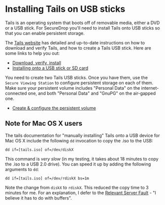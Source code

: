 # Installing Tails on USB sticks

Tails is an operating system that boots off of removable media, either a DVD or a USB stick. For SecureDrop you'll need to install Tails onto USB sticks so that you can enable persistent storage.

The [Tails website](https://tails.boum.org/) has detailed and up-to-date instructions on how to download and verify Tails, and how to create a Tails USB stick. Here are some links to help you out:

* [Download, verify, install](https://tails.boum.org/download/index.en.html)
* [Installing onto a USB stick or SD card](https://tails.boum.org/doc/first_steps/installation/index.en.html)

You need to create two Tails USB sticks. Once you have them, use the `Secure Viewing Station` to configure persistent storage on each of them. Make sure your persistent volume includes "Personal Data" on the internet-connected one, and both "Personal Data" and "GnuPG" on the air-gapped one.

* [Create & configure the persistent volume](https://tails.boum.org/doc/first_steps/persistence/configure/index.en.html)

## Note for Mac OS X users

The tails documentation for "manually installing" Tails onto a USB device for Mac OS X include the following `dd` invocation to copy the .iso to the USB:

```
dd if=[tails.iso] of=/dev/diskX
```

This command is *very slow* (in my testing, it takes about 18 minutes to copy the .iso to a USB 2.0 drive). You can speed it up by adding the following arguments to `dd`:

```
dd if=[tails.iso] of=/dev/rdiskX bs=1m
```

Note the change from `diskX` to `rdiskX`. This reduced the copy time to 3 minutes for me. For an explanation, I defer to the [Relevant Server Fault](http://superuser.com/questions/421770/dd-performance-on-mac-os-x-vs-linux) - "I believe it has to do with buffers".
